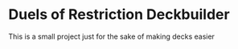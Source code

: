 # Duels of Restriction Deckbuilder

This is a small project just for the sake of making decks easier